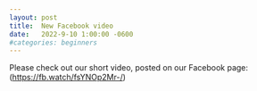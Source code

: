 ```yaml
---
layout: post
title:  New Facebook video
date:   2022-9-10 1:00:00 -0600
#categories: beginners
---
```


Please check out our short video, posted on our Facebook page:
(https://fb.watch/fsYNOp2Mr-/)
